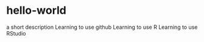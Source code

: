 # hello-world
a short description
Learning to use github 
Learning to use R
Learning to use RStudio
